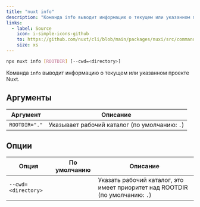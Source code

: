 ```yaml
---
title: "nuxt info"
description: "Команда info выводит информацию о текущем или указанном проекте Nuxt."
links:
  - label: Source
    icon: i-simple-icons-github
    to: https://github.com/nuxt/cli/blob/main/packages/nuxi/src/commands/info.ts
    size: xs
---
```


<!--info-cmd-->
```bash [Terminal]
npx nuxt info [ROOTDIR] [--cwd=<directory>]
```
<!--/info-cmd-->

Команда `info` выводит информацию о текущем или указанном проекте Nuxt.

## Аргументы

<!--info-args-->
Аргумент | Описание
--- | ---
`ROOTDIR="."` | Указывает рабочий каталог (по умолчанию: `.`)
<!--/info-args-->

## Опции

<!--info-opts-->
Опция | По умолчанию | Описание
--- | --- | ---
`--cwd=<directory>` |  | Указать рабочий каталог, это имеет приоритет над ROOTDIR (по умолчанию: `.`)
<!--/info-opts-->